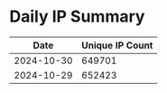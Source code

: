 # Daily IP Summary
| Date | Unique IP Count |
|----|----|
| 2024-10-30 | 649701 |
| 2024-10-29 | 652423 |